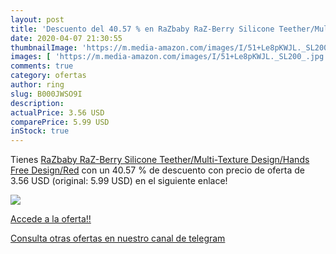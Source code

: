 ```yaml
---
layout: post
title: 'Descuento del 40.57 % en RaZbaby RaZ-Berry Silicone Teether/Multi'
date: 2020-04-07 21:30:55
thumbnailImage: 'https://m.media-amazon.com/images/I/51+Le8pKWJL._SL200_.jpg'
images: [ 'https://m.media-amazon.com/images/I/51+Le8pKWJL._SL200_.jpg' ]
comments: true
category: ofertas
author: ring
slug: B000JWSO9I
description:
actualPrice: 3.56 USD
comparePrice: 5.99 USD
inStock: true
---
```


Tienes [RaZbaby RaZ-Berry Silicone Teether/Multi-Texture Design/Hands Free Design/Red](https://www.amazon.com/dp/B000JWSO9I/?tag=redken08-20) con un 40.57 % de descuento con precio de oferta de 3.56 USD (original: 5.99 USD) en el siguiente enlace!

[![](https://m.media-amazon.com/images/I/51+Le8pKWJL._SL200_.jpg)](https://www.amazon.com/dp/B000JWSO9I/?tag=redken08-20)

[Accede a la oferta!!](https://www.amazon.com/dp/B000JWSO9I/?tag=redken08-20)

[Consulta otras ofertas en nuestro canal de telegram](https://t.me/s/ofertas25)
